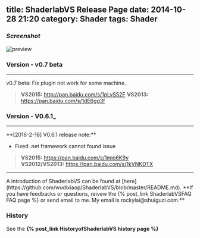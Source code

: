 title: ShaderlabVS Release Page
date: 2014-10-28 21:20
category: Shader
tags: Shader
---

### _Screenshot_  
![preview](https://github.com/wudixiaop/ShaderlabVS/raw/master/img/Highlighting.PNG)

<!--more-->

### Version - v0.7 beta
<hr>
v0.7 beta: Fix plugin not work for some machine.

> **VS2015:** <http://pan.baidu.com/s/1pLvS52F> 
> **VS2013:** <https://pan.baidu.com/s/1dE6gg3f>

### Version - V0.6.1_  
<hr>
**[2016-2-16] V0.6.1 release note:**

* Fixed .net framework cannot found issue

> **VS2015:** <https://pan.baidu.com/s/1mio6K9y>  
> **VS2012/VS2013:** <https://pan.baidu.com/s/1kVNKDTX>

<hr>
A introduction of ShaderlabVS can be found at [here](https://github.com/wudixiaop/ShaderlabVS/blob/master/README.md). **If you have feedbacks or questions, reivew the {% post_link ShaderlabVSFAQ FAQ page  %}
or send email to me. My email is rockylai@shuiguzi.com.**  

### History

See the __{% post_link HistoryofShaderlabVS history page %}__

